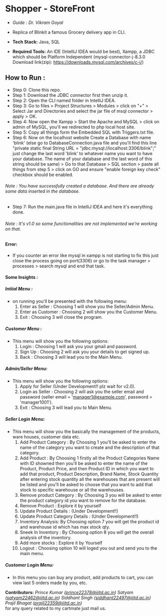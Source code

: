 # Shopper - StoreFront
* *Guide : Dr. Vikram Goyal* 
* Replica of Blinkit a famous Grocery delivery app in CLI.
* **Tech Stack:** Java, SQL

* **Required Tools:** An IDE (IntelliJ IDEA would be best), Xampp, a JDBC which should be Platform Independent (mysql-connector-j-8.3.0 Download link(zip): https://downloads.mysql.com/archives/c-j/)

## How to Run :
  * Step 0: Clone this repo.
  * Step 1: Download the JDBC connector first then unzip it.
  * Step 2: Open the CLI named folder in IntelliJ IDEA.
  * Step 3: Go to files > Project Structures > Modules > click on "+" > Select Jar and Directories and select the jar file of msql connector > apply > OK.
  * Step 4: Now open the Xampp > Start the Apache and MySQL > click on admin of MySQL, you'll we redirected to php local host site.
  * Step 5: Copy all things form the Embedded SQL with Triggers.txt file.
  * Step 6: Now on the localhost website Create a Database with name 'blink' (else go to DatabaseConnection.java file and you'll find this line "private static final String URL = "jdbc:mysql://localhost:3306/blink";" just change the last word 'blink' to whatever name you want to have your database. The name of your database and the last word of this string should be same) > Go to that Database > SQL section > paste all things from step 5 > click on GO and ensure "enable foreign key check" checkbox should be enabled.
   ###### Note : You have successfully created a database. And there are already some data inserted in the database.
  * Step 7: Run the main.java file in IntelliJ IDEA and here it's everything done.
   ###### Note : It's v1.0 so some functionalities are not implemented we're working on that.


#### Error:
  * If you counter an error like mysql in xampp is not starting to fix this just close the process going on port(3306) or go to the task manager > processes > search mysql and end that task.



#### Some Insights :
##### Intiial Menu :
* on running you'll be presented with the following menu:
  1. Enter as Seller : Choosing 1 will show you the Seller/Admin Menu.
  2. Enter as Customer : Choosing 2 will show you the Customer Menu.
  3. Exit : Choosing 3 will close the program.
         
##### Customer Menu : 
* This menu will show you the following options: 
  1. Login : Choosing 1 will ask you your gmail and password.
  2. Sign Up : Choosing 2 will ask you your details to get signed up.
  3. Back : Choosing 3 will lead you to the Main Menu.

##### Admin/Seller Menu:
* This menu will show you the following options:
  1. Apply for Seller (Under Development!! plz wait for v2.0).
  2. Login as Seller : Choosing 2 will ask you the seller email and password (seller email = 'manager1@example.com', password = 'manager1001').
  3. Exit : Choosing 3 will lead you to Main Menu.
    
##### Seller Login Menu: 
* This menu will show you the basically the management of the products, ware houses, customer data etc.
  1. Add Product Category : By Choosing 1 you'll be asked to enter the name of the category you want to create and the description of that category.
  2. Add Product : By Choosing 1 firstly all the Product Categories Name with ID showned then you'll be asked to enter the name of the Product, Product Price, and then Product ID in which you want to add that product, Product Description, Brand Name, Stock Quantity after entering stock quantity all the warehouses that are present will be listed and you'll be asked to choose that you want to add that stock to specific warehouse or all the warehouses.
  3. Remove product Category : By Choosing 3 you will be asked to enter the product category id you want to remove for the database.
  4. Remove Product : Explore it by yourself
  5. Update Product Details : (Under Development!!)
  6. Update Product Category Details : (Under Development!!)
  7. Inventory Analysis: By Choosing option 7 you will get the product id and warehouse id which has max stock qty.
  8. Sneek In Inventory : By Choosing option 8 you will get the overall analysis of the inventory.
  9. Add more stocks : Explore it by Yourself
  10. Logout : Choosing option 10 will loged you out and send you to the main menu.

##### Customer Login Menu:
  * In this menu you can buy any product, add products to cart, you can view last 5 orders made by you, etc.



**Contributors:**
*Prince Kumar (prince22378@iiitd.ac.in)*
*Satyam (satyam22462@iiitd.ac.in)*
*Siddhant Singh (siddhant22497@iiitd.ac.in)*
*Prajil Bhagat (prajil22359@iiitd.ac.in)*
</br>
for any query related to my cartmate just mail us.
